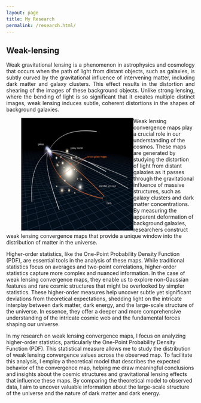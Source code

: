 ```yaml
---
layout: page
title: My Research
permalink: /research.html/
---
```


<div class="content-container">
<h2> Weak-lensing</h2>
<p align="justify">
Weak gravitational lensing is a phenomenon in astrophysics and cosmology that occurs when the path of light from distant objects, such as galaxies, is subtly curved by the gravitational influence of intervening matter, including dark matter and galaxy clusters. This effect results in the distortion and shearing of the images of these background objects. Unlike strong lensing, where the bending of light is so significant that it creates multiple distinct images, weak lensing induces subtle, coherent distortions in the shapes of background galaxies.

<figure>
    <img src="/assets/images/weaklensing.jpeg" align="left" height="300px" width="300px" alt="Weak Lensing Image">
    <!-- <figcaption>Caption for the Weak Lensing Image</figcaption> -->
</figure>

Weak lensing convergence maps play a crucial role in our understanding of the cosmos. These maps are generated by studying the distortion of light from distant galaxies as it passes through the gravitational influence of massive structures, such as galaxy clusters and dark matter concentrations. By measuring the apparent deformation of background galaxies, researchers construct weak lensing convergence maps that provide a unique window into the distribution of matter in the universe.

Higher-order statistics, like the One-Point Probability Density Function (PDF), are essential tools in the analysis of these maps. While traditional statistics focus on averages and two-point correlations, higher-order statistics capture more complex and nuanced information. In the case of weak lensing convergence maps, they enable us to explore non-Gaussian features and rare cosmic structures that might be overlooked by simpler statistics. These higher-order measures help uncover subtle yet significant deviations from theoretical expectations, shedding light on the intricate interplay between dark matter, dark energy, and the large-scale structure of the universe. In essence, they offer a deeper and more comprehensive understanding of the intricate cosmic web and the fundamental forces shaping our universe.

In my research on weak lensing convergence maps, I focus on analyzing higher-order statistics, particularly the One-Point Probability Density Function (PDF). This statistical measure allows me to study the distribution of weak lensing convergence values across the observed map. To facilitate this analysis, I employ a theoretical model that describes the expected behavior of the convergence map, helping me draw meaningful conclusions and insights about the cosmic structures and gravitational lensing effects that influence these maps. By comparing the theoretical model to observed data, I aim to uncover valuable information about the large-scale structure of the universe and the nature of dark matter and dark energy. </p>
</div>
<!-- 
### Topological Defects

Topological defects are fascinating cosmic phenomena that emerge during phase transitions in the early universe. They arise as a result of field configurations that cannot be continuously deformed into a trivial state, leading to the formation of topologically stable structures. One notable characteristic of topological defects is their persistence throughout cosmic history, effectively acting as active perturbation seeds that can influence the evolution of the universe.

In a typical cosmological scenario, vector modes, which represent the direction of physical quantities, tend to decay rapidly and have minimal impact on the overall structure formation process. However, what sets topological defects apart is their ability to generate vector and tensor modes with magnitudes comparable to scalar modes during their formation. This unique feature has far-reaching implications for the large-scale structure of the universe.

The generation of vector and tensor modes by topological defects introduces anisotropic terms into the equations governing the evolution of the universe. These anisotropic terms can manifest as distinctive signatures in the cosmic structure. To understand and study the specific impact of topological defects on structure formation, it becomes essential to employ advanced tools such as relativistic N-body simulations. These simulations provide a comprehensive framework for modeling the complex interplay between topological defects and the evolving universe, allowing scientists to explore the consequences of these defects on the cosmic web and gain valuable insights into the fundamental forces shaping our cosmos. In essence, the study of topological defects adds a unique and intriguing dimension to our understanding of the universe's large-scale structure and its origins.

![Snapshot of defect network from simulation](/assets/images/defectnetwork.png) -->

<br>

<div class="content-container">
<h2> Topological Defects</h2>
<p align="justify">
    Topological defects are fascinating cosmic phenomena that emerge during phase transitions in the early universe. They arise as a result of field configurations that cannot be continuously deformed into a trivial state, leading to the formation of topologically stable structures. One notable characteristic of topological defects is their persistence throughout cosmic history, effectively acting as active perturbation seeds that can influence the evolution of the universe.

    In a typical cosmological scenario, vector modes, which represent the direction of physical quantities, tend to decay rapidly and have minimal impact on the overall structure formation process. However, what sets topological defects apart is their ability to generate vector and tensor modes with magnitudes comparable to scalar modes during their formation. This unique feature has far-reaching implications for the large-scale structure of the universe.

    <img src="/assets/images/defectnetwork.png" align="right" height="300px" width="300px" alt="Weak Lensing Image">

    The generation of vector and tensor modes by topological defects introduces anisotropic terms into the equations governing the evolution of the universe. These anisotropic terms can manifest as distinctive signatures in the cosmic structure. To understand and study the specific impact of topological defects on structure formation, it becomes essential to employ advanced tools such as relativistic N-body simulations. These simulations provide a comprehensive framework for modeling the complex interplay between topological defects and the evolving universe, allowing scientists to explore the consequences of these defects on the cosmic web and gain valuable insights into the fundamental forces shaping our cosmos. In essence, the study of topological defects adds a unique and intriguing dimension to our understanding of the universe's large-scale structure and its origins. 
</p>
</div>